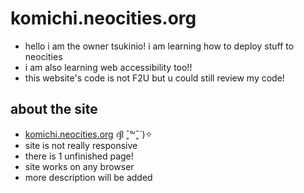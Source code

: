 # komichi.neocities.org
- hello i am the owner tsukinio! i am learning how to deploy stuff to neocities 
- i am also learning web accessibility too!!
- this website's code is not F2U but u could still review my code!
## about the site
- [komichi.neocities.org](https://komichi.neocities.org/) ദ്ദി ˉ͈̀꒳ˉ͈́ )✧
- site is not really responsive
- there is 1 unfinished page!
- site works on any browser
- more description will be added
